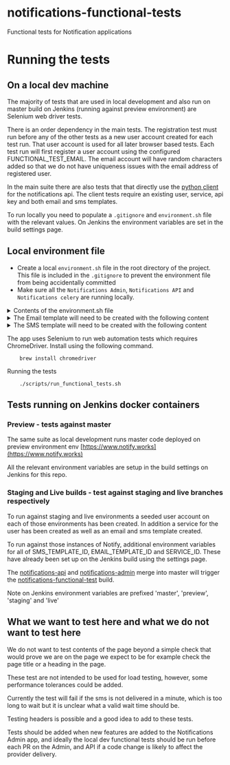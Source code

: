 # notifications-functional-tests
Functional tests for Notification applications

# Running the tests

## On a local dev machine

The majority of tests that are used in local development and also run on master build on Jenkins (running against preview environment) are Selenium web driver tests.

There is an order dependency in the main tests. The registration test must run before any of the other tests as a new user account created for each test run. That user account is used for all later browser based tests. Each test run will first register a user account using the configured FUNCTIONAL_TEST_EMAIL. The email account will have random characters added so that we do not have uniqueness issues with the email address of registered user.

In the main suite there are also tests that that directly use the [python client](https://github.com/alphagov/notifications-python-client) for the notifications api. The client tests require an existing user, service, api key and both email and sms templates.

To run locally you need to populate a `.gitignore` and `environment.sh` file with the relevant values. On Jenkins the environment variables are set in the build settings page.

## Local environment file

- Create a local `environment.sh` file in the root directory of the project.
This file is included in the `.gitignore` to prevent the environment file from being accidentally committed
- Make sure all the `Notifications Admin`, `Notifications API` and `Notifications celery` are running locally.

<details>
    <summary>Contents of the environment.sh file</summary>

```shell
export ENVIRONMENT=dev  # for local environments use dev
export dev_TEST_NUMBER= [use your own number]
export dev_FUNCTIONAL_TEST_EMAIL=[some gmail account @digital.cabinet-office.gov.uk]
export dev_FUNCTIONAL_TEST_PASSWORD=xxx # password for gmail account and user account created in test
export dev_NOTIFY_ADMIN_URL=http://localhost:6012
export dev_NOTIFY_API_URL=http://localhost:6011
export dev_NOTIFY_SERVICE_ID=d6aa2c68-a2d9-4437-ab19-3ae8eb202553
export dev_NOTIFY_SERVICE_API_KEY=xxx  # create an api key for the GOV.UK Notify service via the admin app
export dev_NOTIFY_RESEARCH_SERVICE_ID=xxx # create a service in research mode via the admin app and copy the service id here
export dev_NOTIFY_RESEARCH_SERVICE_API_KEY=xxx # create an api key for the Research service via the admin app
export dev_NOTIFY_RESEARCH_MODE_EMAIL=[some other gmail account @digital.cabinet-office.gov.uk]
export dev_NOTIFY_RESEARCH_MODE_EMAIL_PASSWORD=xxx # password for gmail account and user account created in test
export dev_JENKINS_BUILD_SMS_TEMPLATE_ID=xxx # SMS template id created in research service, contents detailed below
export dev_JENKINS_BUILD_EMAIL_TEMPLATE_ID=xxx # Email template id created in research service, contents detailed below
    
```
</details>

<details>
    <summary>The Email template will need to be created with the following content</summary>


Template name = `Functional Tests - CSV Email Template with Jenkins Build ID`

Subject = `Functional Tests - CSV Email`

Message = `The quick brown fox jumped over the lazy dog. Jenkins build id: ((build_id)).`

</details>

<details>
    <summary>The SMS template will need to be created with the following content</summary>


Template name = `Functional Tests - CSV SMS Template with Jenkins Build ID`

Message = `The quick brown fox jumped over the lazy dog. Jenkins build id: ((build_id)).`

</details>

The app uses Selenium to run web automation tests which requires ChromeDriver. Install using the following command.

```shell
    brew install chromedriver
```

Running the tests

```shell
    ./scripts/run_functional_tests.sh
```

## Tests running on Jenkins docker containers


### Preview - tests against master

The same suite as local development runs master code deployed on preview environment env [https://www.notify.works](https://www.notify.works)

All the relevant environment variables are setup in the build settings on Jenkins for this repo.


### Staging and Live builds - test against staging and live branches respectively

To run against staging and live environments a seeded user account on each of those environments has been created. In addition a service for the user has been created as well as an email and sms template created.

To run against those instances of Notify, additional environment variables for all of SMS_TEMPLATE_ID, EMAIL_TEMPLATE_ID and SERVICE_ID. These have already been set up on the Jenkins build using the settings page.

The [notifications-api](https://github.com/alphagov/notifications-api) and [notifications-admin](https://github.com/alphagov/notifications-admin) merge into master
will trigger the [notifications-functional-test](https://github.com/alphagov/notifications-functional-tests) build.

Note on Jenkins environment variables are prefixed 'master', 'preview', 'staging' and 'live'

## What we want to test here and what we do not want to test here
We do not want to test contents of the page beyond a simple check that would prove we are on the page we expect to be for example check the page title or a heading in the page.

These test are not intended to be used for load testing, however, some performance tolerances could be added.

Currently the test will fail if the sms is not delivered in a minute, which is too long to wait but it is unclear what a valid wait time should be.

Testing headers is possible and a good idea to add to these tests.

Tests should be added when new features are added to the Notifications Admin app, and ideally the local dev functional tests should be run before each PR on the Admin, and API if a code change is likely to affect the provider delivery.
